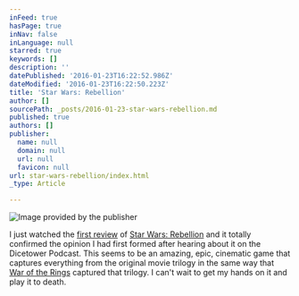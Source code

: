 ```yaml
---
inFeed: true
hasPage: true
inNav: false
inLanguage: null
starred: true
keywords: []
description: ''
datePublished: '2016-01-23T16:22:52.986Z'
dateModified: '2016-01-23T16:22:50.223Z'
title: 'Star Wars: Rebellion'
author: []
sourcePath: _posts/2016-01-23-star-wars-rebellion.md
published: true
authors: []
publisher:
  name: null
  domain: null
  url: null
  favicon: null
url: star-wars-rebellion/index.html
_type: Article

---
```

![Image provided by the publisher](https://the-grid-user-content.s3-us-west-2.amazonaws.com/db000e02-eaf3-46e2-8d1d-fa7e274ae683.png)

I just watched the [first review][0] of [Star Wars: Rebellion][1] and it totally confirmed the opinion I had first formed after hearing about it on the Dicetower Podcast. This seems to be an amazing, epic, cinematic game that captures everything from the original movie trilogy in the same way that [War of the Rings][2] captured that trilogy. I can't wait to get my hands on it and play it to death.

[0]: https://www.youtube.com/watch?v=-zF6xDu4EG4
[1]: https://boardgamegeek.com/boardgame/187645/star-wars-rebellion
[2]: https://boardgamegeek.com/boardgame/115746/war-ring-second-edition